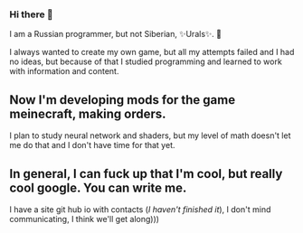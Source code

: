 ### Hi there 👋

I am a Russian programmer, but not Siberian, ✨Urals✨. 💖

I always wanted to create my own game, but all my attempts failed and I had no ideas, but because of that I studied programming and learned to work with information and content.

## Now I'm developing mods for the game meinecraft, making orders. 
I plan to study neural network and shaders, but my level of math doesn't let me do that and I don't have time for that yet. 

## In general, I can fuck up that I'm cool, but really cool google. You can write me. 
I have a site git hub io with contacts (_I haven't finished it_), I don't mind communicating, I think we'll get along)))

<!--
**Evanechecssss/Evanechecssss** is a ✨ _special_ ✨ repository because its `README.md` (this file) appears on your GitHub profile.

Here are some ideas to get you started:

- 🔭 I’m currently working on ...
- 🌱 I’m currently learning ...
- 👯 I’m looking to collaborate on ...
- 🤔 I’m looking for help with ...
- 💬 Ask me about ...
- 📫 How to reach me: ...
- 😄 Pronouns: ...
- ⚡ Fun fact: ...
-->
